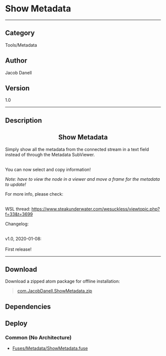 # Show Metadata
___

## Category
Tools/Metadata

## Author
Jacob Danell

## Version
1.0

___

## Description
<center><h2>Show Metadata</h2></center>
<p>Simply show all the metadata from the connected stream in a text field instead of through the Metadata SubViewer.</p>

<br>You can now select and copy information!</br>
<p><i>Note: have to view the node in a viewer and move a frame for the metadata to update!</i></p>

<p>For more info, please check:</p>

<br>WSL thread: <a href="https://www.steakunderwater.com/wesuckless/viewtopic.php?f=33&t=3699">https://www.steakunderwater.com/wesuckless/viewtopic.php?f=33&t=3699</a></br>


<p>Changelog:</p>

<br>v1.0, 2020-01-08:</br>
<br>First release!</br>

___

## Download

Download a zipped atom package for offline installation:
> [com.JacobDanell.ShowMetadata.zip](https://gitlab.com/WeSuckLess/Reactor/-/archive/master/Reactor-master.zip?path=Atoms/com.JacobDanell.ShowMetadata)  

## Dependencies

## Deploy

### Common (No Architecture)

<ul>
<li><a href="https://gitlab.com/WeSuckLess/Reactor/-/blob/master/Atoms/com.JacobDanell.ShowMetadata/Fuses/Metadata/ShowMetadata.fuse?ref_type=heads">Fuses/Metadata/ShowMetadata.fuse</a></li>
</ul>
